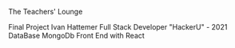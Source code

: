 The Teachers' Lounge

Final Project Ivan Hattemer
Full Stack Developer "HackerU" - 2021
DataBase MongoDb
Front End with React
